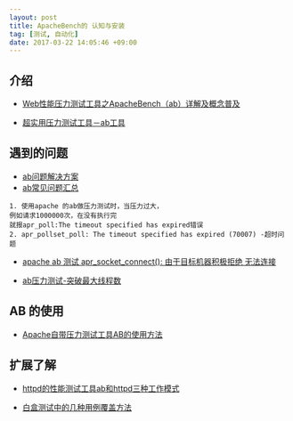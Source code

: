```yaml
---
layout: post
title: ApacheBench的 认知与安装
tag: [测试, 自动化]
date: 2017-03-22 14:05:46 +09:00
---
```



## 介绍

* [Web性能压力测试工具之ApacheBench（ab）详解及概念普及](http://www.jianshu.com/p/a7682a76695c)

* [超实用压力测试工具－ab工具](http://www.jianshu.com/p/43d04d8baaf7)


## 遇到的问题

* [ab问题解决方案](https://www.douban.com/note/501373268/)
* [ab常见问题汇总](http://www.jianshu.com/p/00b47a551d8c)

```
1. 使用apache 的ab做压力测试时，当压力过大，
例如请求1000000次，在没有执行完 
就报apr_poll:The timeout specified has expired错误
2. apr_pollset_poll: The timeout specified has expired (70007) -超时问题
```

* [apache ab 测试 apr_socket_connect(): 由于目标机器积极拒绝 无法连接](http://www.jianshu.com/p/dcdf40029a3c)

* [ab压力测试-突破最大线程数](http://www.jianshu.com/p/8f39dc823052)

## AB 的使用
* [Apache自带压力测试工具AB的使用方法](http://www.jianshu.com/p/1f3acc45ca89)

## 扩展了解

* [httpd的性能测试工具ab和httpd三种工作模式](http://www.jianshu.com/p/8fc63d865aef)

* [白盒测试中的几种用例覆盖方法](http://www.jianshu.com/p/66545552b20c)

